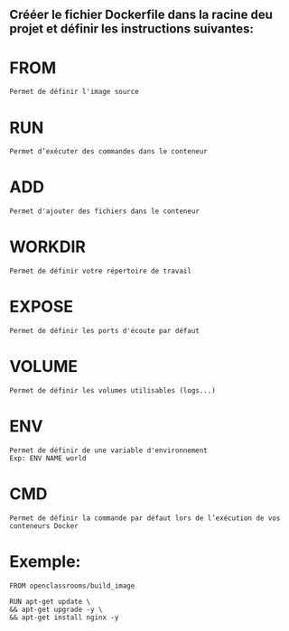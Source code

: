 ## Crééer le fichier Dockerfile dans la racine deu projet et définir les instructions suivantes:

# FROM
    Permet de définir l'image source

# RUN
    Permet d’exécuter des commandes dans le conteneur

# ADD 
    Permet d'ajouter des fichiers dans le conteneur

# WORKDIR 
    Permet de définir votre répertoire de travail

# EXPOSE 
    Permet de définir les ports d'écoute par défaut

# VOLUME 
    Permet de définir les volumes utilisables (logs...)

# ENV
    Permet de définir de une variable d'environnement
    Exp: ENV NAME world

# CMD
    Permet de définir la commande par défaut lors de l’exécution de vos conteneurs Docker

# Exemple:
    FROM openclassrooms/build_image

    RUN apt-get update \
    && apt-get upgrade -y \
    && apt-get install nginx -y